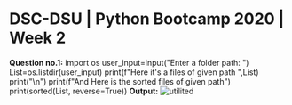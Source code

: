 # DSC-DSU | Python Bootcamp 2020 | Week 2

**Question no.1:**
import os
user_input=input("Enter a folder path: ")
List=os.listdir(user_input)
print(f"Here it's a files of given path ",List)
print("\n")
print(f"And Here is the sorted files of given path")
print(sorted(List, reverse=True))
**Output:**
![utilited](https://user-images.githubusercontent.com/49817481/102684382-d0c27880-41f9-11eb-8579-2f01c7fcca6e.png)
